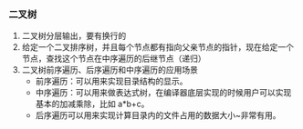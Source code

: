 ### 二叉树

1. 二叉树分层输出，要有换行的
2. 给定一个二叉排序树，并且每个节点都有指向父亲节点的指针，现在给定一个节点，查找这个节点在中序遍历的后继节点（递归）
3. 二叉树前序遍历、后序遍历和中序遍历的应用场景
   - 前序遍历：可以用来实现目录结构的显示。
   - 中序遍历：可以用来做表达式树，在编译器底层实现的时候用户可以实现基本的加减乘除，比如 a*b+c。
   - 后序遍历可以用来实现计算目录内的文件占用的数据大小~非常有用。
